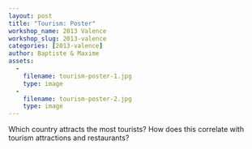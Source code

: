```yaml
---
layout: post
title: "Tourism: Poster"
workshop_name: 2013 Valence
workshop_slug: 2013-valence
categories: [2013-valence]
author: Baptiste & Maxime 
assets:
  -
    filename: tourism-poster-1.jpg
    type: image
  -
    filename: tourism-poster-2.jpg
    type: image
---
```

Which country attracts the most tourists? How does this correlate with tourism attractions and restaurants?
